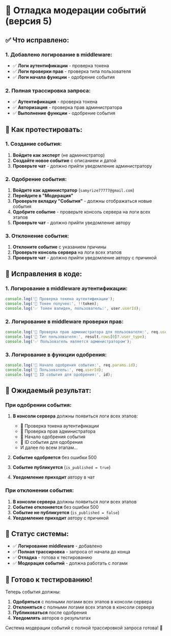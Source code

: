 # 🔧 Отладка модерации событий (версия 5)

## ✅ **Что исправлено:**

### **1. Добавлено логирование в middleware:**
- ✅ **Логи аутентификации** - проверка токена
- ✅ **Логи проверки прав** - проверка типа пользователя
- ✅ **Логи начала функции** - одобрение события

### **2. Полная трассировка запроса:**
- ✅ **Аутентификация** - проверка токена
- ✅ **Авторизация** - проверка прав администратора
- ✅ **Выполнение функции** - одобрение события

## 🧪 **Как протестировать:**

### **1. Создание события:**
1. **Войдите как эксперт** (не администратор)
2. **Создайте новое событие** с описанием и датой
3. **Проверьте чат** - должно прийти уведомление администратору

### **2. Одобрение события:**
1. **Войдите как администратор** (`samyrize77777@gmail.com`)
2. **Перейдите в "Модерация"**
3. **Проверьте вкладку "События"** - должны отображаться новые события
4. **Одобрите событие** - проверьте консоль сервера на логи всех этапов
5. **Проверьте чат** - должно прийти уведомление автору

### **3. Отклонение события:**
1. **Отклоните событие** с указанием причины
2. **Проверьте консоль сервера** на логи всех этапов
3. **Проверьте чат** - должно прийти уведомление автору с причиной

## 🔧 **Исправления в коде:**

### **1. Логирование в middleware аутентификации:**
```typescript
console.log('🔑 Проверка токена аутентификации');
console.log('🎫 Токен получен:', !!token);
console.log('✅ Токен валиден, пользователь:', user.userId);
```

### **2. Логирование в middleware проверки прав:**
```typescript
console.log('🔐 Проверка прав администратора для пользователя:', req.userId);
console.log('👤 Тип пользователя:', result.rows[0]?.user_type);
console.log('✅ Пользователь является администратором');
```

### **3. Логирование в функции одобрения:**
```typescript
console.log('🚀 Начало одобрения события:', req.params.id);
console.log('👤 Пользователь:', req.userId);
console.log('📝 ID события для одобрения:', id);
```

## 📱 **Ожидаемый результат:**

### **При одобрении события:**
1. **В консоли сервера** должны появиться логи всех этапов:
   - 🔑 Проверка токена аутентификации
   - 🔐 Проверка прав администратора
   - 🚀 Начало одобрения события
   - 📝 ID события для одобрения
   - И далее по всем этапам...

2. **Событие одобряется** без ошибки 500
3. **Событие публикуется** (`is_published = true`)
4. **Уведомление приходит** автору в чат

### **При отклонении события:**
1. **В консоли сервера** должны появиться логи всех этапов
2. **Событие отклоняется** без ошибки 500
3. **Событие не публикуется** (`is_published = false`)
4. **Уведомление приходит** автору с причиной

## 🎯 **Статус системы:**

- ✅ **Логирование middleware** - добавлено
- ✅ **Полная трассировка** - запроса от начала до конца
- ✅ **Отладка** - готова к тестированию
- ✅ **Модерация событий** - должна работать с логами

## 🚀 **Готово к тестированию!**

Теперь события должны:
1. **Одобряться** с полными логами всех этапов в консоли сервера
2. **Отклоняться** с полными логами всех этапов в консоли сервера
3. **Публиковаться** после одобрения
4. **Уведомлять** авторов о результатах

Система модерации событий с полной трассировкой запроса готова! 🎉
